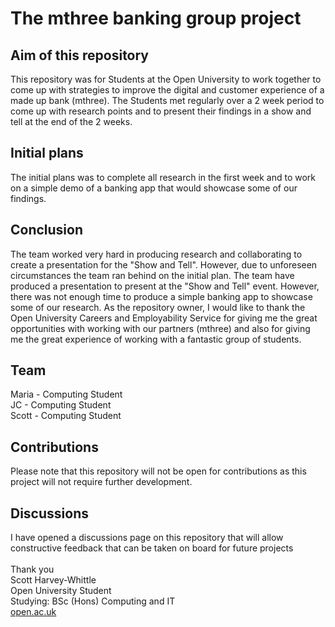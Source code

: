 # The mthree banking group project

## Aim of this repository
This repository was for Students at the Open University to work together to come up with strategies to improve the digital and customer experience of a made up bank (mthree).
The Students met regularly over a 2 week period to come up with research points and to present their findings in a show and tell at the end of the 2 weeks.

## Initial plans
The initial plans was to complete all research in the first week and to work on a simple demo of a banking app that would showcase some of our findings.

## Conclusion
The team worked very hard in producing research and collaborating to create a presentation for the "Show and Tell". However, due to unforeseen circumstances the team ran behind on the initial plan. The team have produced a presentation to present at the "Show and Tell" event. However, there was not enough time to produce a simple banking app to showcase some of our research.
As the repository owner, I would like to thank the Open University Careers and Employability Service for giving me the great opportunities with working with our partners (mthree) and also for giving me the great experience of working with a fantastic group of students.

## Team
Maria - Computing Student<br>
JC - Computing Student<br>
Scott - Computing Student<br>

## Contributions
Please note that this repository will not be open for contributions as this project will not require further development.

## Discussions
I have opened a discussions page on this repository that will allow constructive feedback that can be taken on board for future projects<br>
<br>
Thank you<br>
Scott Harvey-Whittle<br>
Open University Student<br>
Studying: BSc (Hons) Computing and IT<br>
[open.ac.uk](https://www.open.ac.uk)

